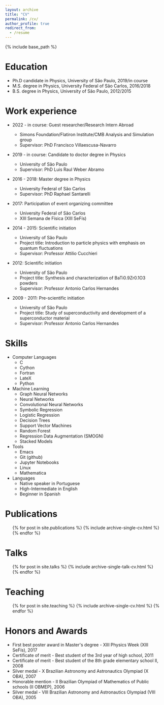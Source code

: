 ```yaml
---
layout: archive
title: "CV"
permalink: /cv/
author_profile: true
redirect_from:
  - /resume
---
```


{% include base_path %}

Education
======

* Ph.D candidate in Physics, University of São Paulo, 2019/in course
* M.S. degree in Physics, University Federal of São Carlos, 2016/2018
* B.S. degree in Physics, University of São Paulo, 2012/2015

Work experience
======

* 2022 - in course: Guest researcher/Research Intern Abroad
  * Simons Foundation/Flatiron Institute/CMB Analysis and Simulation group
  * Supervisor: PhD Francisco Villaescusa-Navarro

* 2019 - in course: Candidate to doctor degree in Physics
  * University of São Paulo
  * Supervisor: PhD Luis Raul Weber Abramo

* 2016 - 2018: Master degree in Physics
  * University Federal of São Carlos
  * Supervisor: PhD Raphael Santarelli

* 2017: Participation of event organizing committee
  * University Federal of São Carlos
  * XIII Semana de Física (XIII SeFís)

* 2014 - 2015: Scientific initiation
  * University of São Paulo
  * Project title: Introduction to particle physics with emphasis on quantum fluctuations
  * Supervisor: Professor Attilio Cucchieri

* 2012: Scientific initiation
  * University of São Paulo
  * Project title: Synthesis and characterization of BaTi0.9Zr0.1O3 powders
  * Supervisor: Professor Antonio Carlos Hernandes

* 2009 - 2011: Pre-scientific initiation
  * University of São Paulo
  * Project title: Study of superconductivity and development of a superconductor material
  * Supervisor: Professor Antonio Carlos Hernandes
  
Skills
======
* Computer Languages
  * C
  * Cython
  * Fortran
  * LateX
  * Python
* Machine Learning
  * Graph Neural Networks
  * Neural Networks
  * Convolutional Neural Networks
  * Symbolic Regression
  * Logistic Regression
  * Decision Trees
  * Support Vector Machines
  * Random Forest
  * Regression Data Augmentation (SMOGN)
  * Stacked Models
* Tools
  * Emacs
  * Git (github)
  * Jupyter Notebooks
  * Linux
  * Mathematica
* Languages
  * Native speaker in Portuguese
  * High-Intermediate in English
  * Beginner in Spanish

Publications
======
  <ul>{% for post in site.publications %}
    {% include archive-single-cv.html %}
  {% endfor %}</ul>
  
Talks
======
  <ul>{% for post in site.talks %}
    {% include archive-single-talk-cv.html %}
  {% endfor %}</ul>
  
Teaching
======
  <ul>{% for post in site.teaching %}
    {% include archive-single-cv.html %}
  {% endfor %}</ul>
  
Honors and Awards
======
* First best poster award in Master's degree - XIII Physics Week (XIII SeFís), 2017
* Certificate of merit - Best student of the 3rd year of high school, 2011
* Certificate of merit - Best student of the 8th grade elementary school II, 2008
* Silver medal - X Brazilian Astronomy and Astronautics Olympiad (X OBA), 2007
* Honorable mention - II Brazilian Olympiad of Mathematics of Public schools (II OBMEP), 2006
* Silver medal - VIII Brazilian Astronomy and Astronautics Olympiad (VIII OBA), 2005
